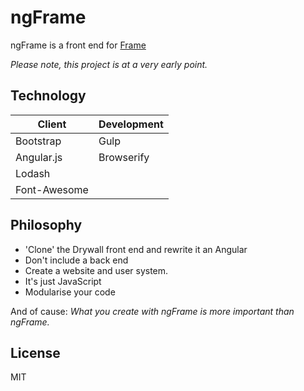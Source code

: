 # ngFrame

ngFrame is a front end for [Frame](git@github.com:jedireza/frame.git)

*Please note, this project is at a very early point.*

## Technology

|     Client     | Development |
| -------------- | ----------- |
| Bootstrap      | Gulp        |
| Angular.js     | Browserify  |
| Lodash         |             |
| Font-Awesome   |             |

## Philosophy

* 'Clone' the Drywall front end and rewrite it an Angular
* Don't include a back end
* Create a website and user system.
* It's just JavaScript
* Modularise your code

And of cause: *What you create with ngFrame is more important than ngFrame.*

## License

MIT
